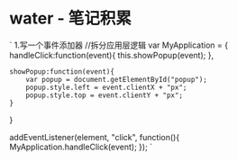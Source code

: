# water - 笔记积累
`
1.写一个事件添加器
//拆分应用层逻辑
var MyApplication = {
    handleClick:function(event){
        this.showPopup(event);
    },
    
    showPopup:function(event){
        var popup = document.getElementById("popup");
        popup.style.left = event.clientX + "px";
        popup.style.top = event.clientY + "px";
    }
}

addEventListener(element, "click", function(){
    MyApplication.handleClick(event);
});
`